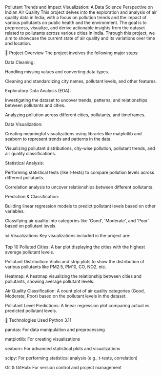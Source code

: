 Pollutant Trends and Impact Visualization: A Data Science Perspective on Indian Air Quality
This project delves into the exploration and analysis of air quality data in India, with a focus on pollution trends and the impact of various pollutants on public health and the environment. The goal is to preprocess, visualize, and derive actionable insights from the dataset related to pollutants across various cities in India. Through this project, we aim to showcase the current state of air quality and its variations over time and location.

🚀 Project Overview
The project involves the following major steps:

Data Cleaning:

Handling missing values and converting data types.

Cleaning and standardizing city names, pollutant levels, and other features.

Exploratory Data Analysis (EDA):

Investigating the dataset to uncover trends, patterns, and relationships between pollutants and cities.

Analyzing pollution across different cities, pollutants, and timeframes.

Data Visualization:

Creating meaningful visualizations using libraries like matplotlib and seaborn to represent trends and patterns in the data.

Visualizing pollutant distributions, city-wise pollution, pollutant trends, and air quality classifications.

Statistical Analysis:

Performing statistical tests (like t-tests) to compare pollution levels across different pollutants.

Correlation analysis to uncover relationships between different pollutants.

Prediction & Classification:

Building linear regression models to predict pollutant levels based on other variables.

Classifying air quality into categories like 'Good', 'Moderate', and 'Poor' based on pollutant levels.

📊 Visualizations
Key visualizations included in the project are:

Top 10 Polluted Cities: A bar plot displaying the cities with the highest average pollutant levels.

Pollutant Distribution: Violin and strip plots to show the distribution of various pollutants like PM2.5, PM10, CO, NO2, etc.

Heatmap: A heatmap visualizing the relationship between cities and pollutants, showing average pollutant levels.

Air Quality Classification: A count plot of air quality categories (Good, Moderate, Poor) based on the pollutant levels in the dataset.

Pollutant Level Predictions: A linear regression plot comparing actual vs predicted pollutant levels.

🔧 Technologies Used
Python 3.11

pandas: For data manipulation and preprocessing

matplotlib: For creating visualizations

seaborn: For advanced statistical plots and visualizations

scipy: For performing statistical analysis (e.g., t-tests, correlation)

Git & GitHub: For version control and project management
